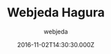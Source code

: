 ---
layout: JamstackTheme
title: Webjeda Hagura
github: https://github.com/sharu725/hagura
demo: https://webjeda.com/hagura
author: webjeda
ssg: Jekyll
date: 2016-11-02T14:30:30.000Z
description: A light weight, minimal Jekyll theme.
stale: false
---